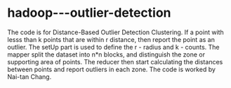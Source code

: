 # hadoop---outlier-detection
The code is for Distance-Based Outlier Detection Clustering. If a point with lesss than k points that are within r distance,
then report the point as an outlier.
The setUp part is used to define the r - radius and k - counts.
The mapper split the dataset into n*n blocks, and distinguish the zone or supporting area of points.
The reducer then start calculating the distances between points and report outliers in each zone.
The code is worked by Nai-tan Chang.
